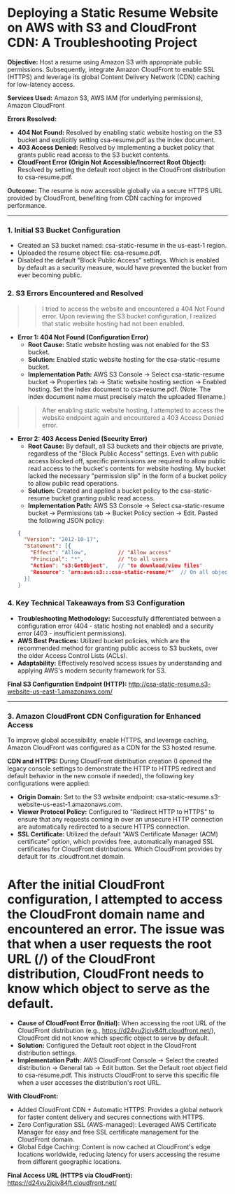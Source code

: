 # Deploying a Static Resume Website on AWS with S3 and CloudFront CDN: A Troubleshooting Project

**Objective:** Host a resume using Amazon S3 with appropriate public permissions. Subsequently, integrate Amazon CloudFront to enable SSL (HTTPS) and leverage its global Content Delivery Network (CDN) caching for low-latency access.

**Services Used:** Amazon S3, AWS IAM (for underlying permissions), Amazon CloudFront

**Errors Resolved:**
* **404 Not Found:** Resolved by enabling static website hosting on the S3 bucket and explicitly setting csa-resume.pdf as the index document.
* **403 Access Denied:** Resolved by implementing a bucket policy that grants public read access to the S3 bucket contents.
* **CloudFront Error (Origin Not Accessible/Incorrect Root Object):** Resolved by setting the default root object in the CloudFront distribution to csa-resume.pdf.

**Outcome:** The resume is now accessible globally via a secure HTTPS URL provided by CloudFront, benefiting from CDN caching for improved performance.

---

### 1. Initial S3 Bucket Configuration

* Created an S3 bucket named: csa-static-resume in the us-east-1 region.
* Uploaded the resume object file: csa-resume.pdf.
* Disabled the default "Block Public Access" settings. Which is enabled by default as a security measure, would have prevented the bucket from ever becoming public.

### 2. S3 Errors Encountered and Resolved

>>I tried to access the website and encountered a 404 Not Found error. Upon reviewing the S3 bucket configuration, I realized that static website hosting had not been enabled. 
* **Error 1: 404 Not Found (Configuration Error)**
    * **Root Cause:** Static website hosting was not enabled for the S3 bucket.
    * **Solution:** Enabled static website hosting for the csa-static-resume bucket.
    * **Implementation Path:** AWS S3 Console → Select csa-static-resume bucket → Properties tab → Static website hosting section → Enabled hosting. Set the Index document to csa-resume.pdf. (Note: The index document name must precisely match the uploaded filename.)

>>After enabling static website hosting, I attempted to access the website endpoint again and encountered a 403 Access Denied error. 
* **Error 2: 403 Access Denied (Security Error)**
    * **Root Cause:** By default, all S3 buckets and their objects are private, regardless of the "Block Public Access" settings. Even with public access blocked off, specific permissions are required to allow public read access to the bucket's contents for website hosting. My bucket lacked the necessary "permission slip" in the form of a bucket policy to allow public read operations.
    * **Solution:** Created and applied a bucket policy to the csa-static-resume bucket granting public read access.
    * **Implementation Path:** AWS S3 Console → Select csa-static-resume bucket → Permissions tab → Bucket Policy section → Edit. Pasted the following JSON policy:
    ``` json
    {
      "Version": "2012-10-17",
      "Statement": [{
        "Effect": "Allow",          // "Allow access"
        "Principal": "*",           // "to all users
        "Action": "s3:GetObject",   // "to download/view files"
        "Resource": "arn:aws:s3:::csa-static-resume/*"  // On all objects within this bucket
      }]
    }
    ```

### 4. Key Technical Takeaways from S3 Configuration

* **Troubleshooting Methodology:** Successfully differentiated between a configuration error (404 - static hosting not enabled) and a security error (403 - insufficient permissions).
* **AWS Best Practices:** Utilized bucket policies, which are the recommended method for granting public access to S3 buckets, over the older Access Control Lists (ACLs).
* **Adaptability:** Effectively resolved access issues by understanding and applying AWS's modern security framework for S3.

**Final S3 Configuration Endpoint (HTTP):** http://csa-static-resume.s3-website-us-east-1.amazonaws.com/

---

### 3. Amazon CloudFront CDN Configuration for Enhanced Access

To improve global accessibility, enable HTTPS, and leverage caching, Amazon CloudFront was configured as a CDN for the S3 hosted resume.

**CDN and HTTPS:** During CloudFront distribution creation (I opened the legacy console settings to demonstrate the HTTP to HTTPS redirect and default behavior in the new console if needed), the following key configurations were applied:
* **Origin Domain:** Set to the S3 website endpoint: csa-static-resume.s3-website-us-east-1.amazonaws.com.
* **Viewer Protocol Policy:** Configured to "Redirect HTTP to HTTPS" to ensure that any requests coming in over an unsecure HTTP connection are automatically redirected to a secure HTTPS connection.
* **SSL Certificate:** Utilized the default "AWS Certificate Manager (ACM) certificate" option, which provides free, automatically managed SSL certificates for CloudFront distributions. Which CloudFront provides by default for its .cloudfront.net domain.

# After the initial CloudFront configuration, I attempted to access the CloudFront domain name and encountered an error. The issue was that when a user requests the root URL (/) of the CloudFront distribution, CloudFront needs to know which object to serve as the default. #
* **Cause of CloudFront Error (Initial):** When accessing the root URL of the CloudFront distribution (e.g., https://d24vu2jciv84ft.cloudfront.net/), CloudFront did not know which specific object to serve by default.
* **Solution:** Configured the Default root object in the CloudFront distribution settings.
* **Implementation Path:** AWS CloudFront Console → Select the created distribution → General tab → Edit button. Set the Default root object field to csa-resume.pdf. This instructs CloudFront to serve this specific file when a user accesses the distribution's root URL.

**With CloudFront:**
* Added CloudFront CDN + Automatic HTTPS: Provides a global network for faster content delivery and secures connections with HTTPS.
* Zero Configuration SSL (AWS-managed): Leveraged AWS Certificate Manager for easy and free SSL certificate management for the CloudFront domain.
* Global Edge Caching: Content is now cached at CloudFront's edge locations worldwide, reducing latency for users accessing the resume from different geographic locations.

**Final Access URL (HTTPS via CloudFront):** https://d24vu2jciv84ft.cloudfront.net/

